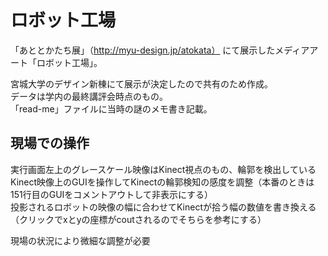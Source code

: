 # ロボット工場

「あととかたち展」（http://myu-design.jp/atokata）
にて展示したメディアアート「ロボット工場」。

宮城大学のデザイン新棟にて展示が決定したので共有のため作成。<br>
データは学内の最終講評会時点のもの。<br>
「read-me」ファイルに当時の謎のメモ書き記載。

## 現場での操作
実行画面左上のグレースケール映像はKinect視点のもの、輪郭を検出している<br>
Kinect映像上のGUIを操作してKinectの輪郭検知の感度を調整（本番のときは151行目のGUIをコメントアウトして非表示にする）<br>
投影されるロボットの映像の幅に合わせてKinectが拾う幅の数値を書き換える（クリックでxとyの座標がcoutされるのでそちらを参考にする）

現場の状況により微細な調整が必要

